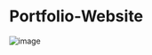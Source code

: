 # Portfolio-Website

![image](https://user-images.githubusercontent.com/53697952/207621479-07902fb4-47aa-4e41-baf4-ae9026b37678.png)
